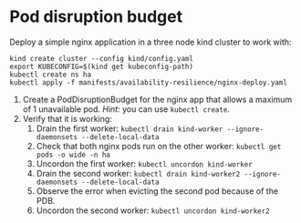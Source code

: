 # Pod disruption budget

Deploy a simple nginx application in a three node kind cluster to work with:
```shell
kind create cluster --config kind/config.yaml
export KUBECONFIG=$(kind get kubeconfig-path)
kubectl create ns ha
kubectl apply -f manifests/availability-resilience/nginx-deploy.yaml
```

1. Create a PodDisruptionBudget for the nginx app that allows a maximum of 1 unavailable pod.
  *Hint:* you can use `kubectl create`.
2. Verify that it is working:
   1. Drain the first worker: `kubectl drain kind-worker --ignore-daemonsets --delete-local-data`
   2. Check that both nginx pods run on the other worker: `kubectl get pods -o wide -n ha`
   3. Uncordon the first worker: `kubectl uncordon kind-worker`
   4. Drain the second worker: `kubectl drain kind-worker2 --ignore-daemonsets --delete-local-data`
   5. Observe the error when evicting the second pod because of the PDB.
   6. Uncordon the second worker: `kubectl uncordon kind-worker2`
